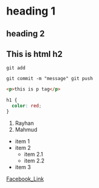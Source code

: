 # heading 1

## heading 2

<h2>This is html h2</h2>

`git add`

`git commit -m "message" git push`

```html
<p>this is p tag</p>
```

```css
h1 {
  color: red;
}
```

1. Rayhan
2. Mahmud

- item 1
- item 2
  - item 2.1
  - item 2.2
- item 3

[Facebook_Link](https://www.facebook.com)
